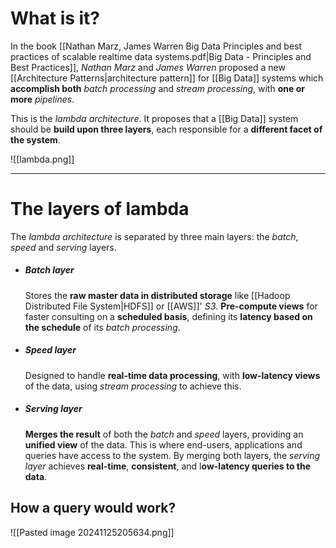 # What is it?

In the book [[Nathan Marz, James Warren Big Data Principles and best practices of scalable realtime data systems.pdf|Big Data - Principles and Best Practices]], *Nathan Marz* and *James Warren* proposed a new [[Architecture Patterns|architecture pattern]] for [[Big Data]] systems which **accomplish both** *batch processing* and *stream processing*, with **one or more** *pipelines*.

This is the *lambda architecture*. It proposes that a [[Big Data]] system should be **build upon three layers**, each responsible for a **different facet of the system**.

![[lambda.png]]
___
# The layers of lambda
The *lambda architecture* is separated by three main layers: the *batch*, *speed* and *serving* layers.

- ##### Batch layer
	Stores the **raw master data in distributed storage** like [[Hadoop Distributed File System|HDFS]] or [[AWS]]' *S3*. **Pre-compute views** for faster consulting on a **scheduled basis**, defining its **latency based on the schedule** of its *batch processing*.

- ##### Speed layer
	Designed to handle **real-time data processing**, with **low-latency views** of the data, using *stream processing* to achieve this.

- ##### Serving layer
	**Merges the result** of both the *batch* and *speed* layers, providing an **unified view** of the data. This is where end-users, applications and queries have access to the system. By merging both layers, the *serving layer* achieves **real-time**, **consistent**, and l**ow-latency queries to the data**.

## How a query would work?

![[Pasted image 20241125205634.png]]
